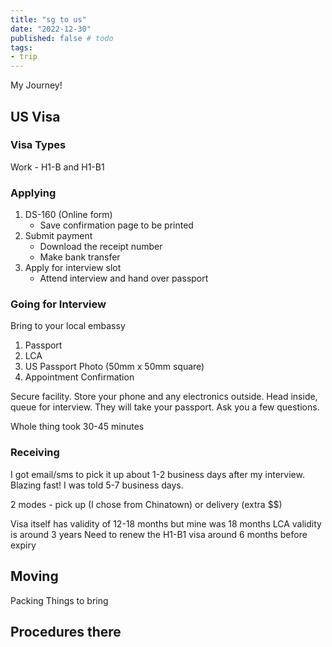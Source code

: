 ```yaml
---
title: "sg to us"
date: "2022-12-30"
published: false # todo
tags:
- trip
---
```


My Journey!
<!-- excerpt -->

## US Visa
### Visa Types
Work - H1-B and H1-B1

### Applying
1. DS-160 (Online form) 
    - Save confirmation page to be printed
2. Submit payment
    - Download the receipt number
    - Make bank transfer
3. Apply for interview slot
    - Attend interview and hand over passport

### Going for Interview
Bring to your local embassy
1. Passport
2. LCA 
3. US Passport Photo (50mm x 50mm square)
4. Appointment Confirmation

Secure facility. Store your phone and any electronics outside.
Head inside, queue for interview. They will take your passport.
Ask you a few questions.

Whole thing took 30-45 minutes

### Receiving
I got email/sms to pick it up about 1-2 business days after my interview. Blazing fast! 
I was told 5-7 business days.

2 modes - pick up (I chose from Chinatown) or delivery (extra $$)

Visa itself has validity of 12-18 months but mine was 18 months 
LCA validity is around 3 years
Need to renew the H1-B1 visa around 6 months before expiry

## Moving
Packing
Things to bring

## Procedures there